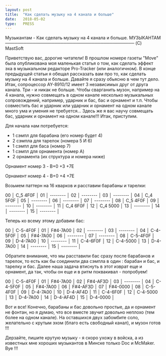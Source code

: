 ```yaml
---
layout: post
title:  "Как сделать музыку на 4 канала и больше"
date:   2018-05-02
type:   PRESS
---
```


Музыкантам - Как сделать музыку на 4 канала и больше.
МУЗЫКАНТАМ
──────────────────────────────────────────
(C) MastSoft

Приветствую  вас,  дорогие читатели! В
прошлом    номере   газеты   "Move"   была
опубликована  моя  маленькая статья о том,
как   сделать  эффект  эха  в  музыкальном
редакторе Pro-Tracker (или аналогичном). В
конце    предыдущей    статьи   я   обещал
рассказать  вам про то, как сделать музыку
на  4  канала  и  больше.  Давайте я сразу
обьясню  в чем тут дело. Итак, сопроцессор
AY-8910/12  имеет  3  независимых  друг от
друга  канала.  Три  -  и никак не больше.
Чтобы  сварганить  музон,  например  на  4
канала,  нужно  совмещать  в  одном канале
несколько    музыкальных    сопровождений,
например,  ударник и бас, бас и орнамент и
т.п.  Чтобы  совместить  бас и ударник или
ударник  и  орнамент на одном канале много
ума  и  умения  не требуется... Здесь же я
вас   научу   совмещать   бас,  ударник  и
орнамент    на   одном   канале!!!
Итак, приступим.

Для начала нам потребуется:
- 1 сэмпл для барабана (его номер будет 4)
- 2 сэмпла для тарелок (номера 5 И 6)
- 1 сэмпл для баса (номер 7)
- 1 сэмпл для орнамента (номер A)
- 2 орнамента (их структура и номера ниже)

Орнамент номер 3 - B+0
+3
+7E

Орнамент номер 4 - B+0
+4
+7E

Возьмем  паттерн на 16 кварков и расставим
барабаны и тарелки:

00 │ C_5 4F0F │
01 │ -------- │
02 │ -------- │
03 │ -------- │
04 │ C_4 5F0F │
05 │ -------- │
06 │ -------- │
07 │ -------- │
08 │ C_5 4F0F │
09 │ -------- │
10 │ -------- │
11 │ C_4 6F0F │
12 │ C_4 5000 │
13 │ -------- │
14 │ -------- │
15 │ -------- │

Теперь ко всему этому добавим бас:

00 │ C-5-4F0F │
01 │ F#4-7A00 │
02 │ -------- │
03 │ -------- │
04 │ C-4-5F0F │ 
05 │ F#4-7A00 │
06 │ -------- │
07 │ -------- │
08 │ C-5-4F0F │
09 │ D-4-7A00 │
10 │ -------- │
11 │ C-4-6F0F │
12 │ C-4-5000 │
13 │ D-4-7A00 │
14 │ -------- │
15 │ -------- │

Обратите  внимание,  что мы расставили бас
сразу  после  барабанов и тарелок, то есть
как  бы  соединили  два  сэмпла  в  один :
барабан и бас, и тарелку и бас.
Далее  наша  задача  втиснуть  в  этот
изврат  еще  и  орнамент, да так, чтобы он
еще и в ритм поквакивал - попробуем!

00 │ C-5-4F0F │
01 │ F#4-7A00 │
02 │ F#4-AF3D │
03 │ -------- │
04 │ C-4-5F0F │
05 │ F#4-7A00 │
06 │ F#4-AF3D │
07 │ F#4-0000 │
08 │ C-5-4F0F │
09 │ D-4-7A00 │
10 │ D-4-AF4D │
11 │ C-4-6F0F │
12 │ C-4-5000 │
13 │ D-4-7A00 │
14 │ D-4-AF4D │
15 │ D-4-0000 │

Вот   и   все!  Конечно,  барабаны  и  бас
довольно простые, да и орнамент не фонтан,
но я думаю, что все вместе звучит довольно
неплохо  (тем  более  на одном канале). На
оставшихся двух забомбите соло, желательно
с   крутым   эхом  (благо  есть  свободный
канал), и музон готов !!!

Дерзайте,  пишите  крутую музыку - я скоро
ухожу в войска, а из известных мне хороших
музыкантов  в Минске только Doc и McMaker.
Bye !!!